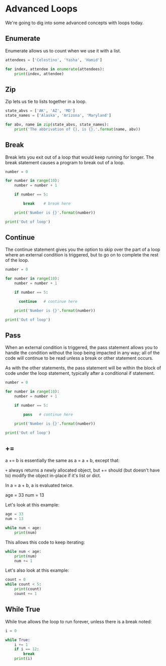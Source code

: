 # Advanced Loops
We're going to dig into some advanced concepts with loops today.

## Enumerate
Enumerate allows us to count when we use it with a list.

```python
attendees = ['Celestino', 'Yasha', 'Hamid']

for index, attendee in enumerate(attendees):
    print(index, attendee)
```

## Zip
Zip lets us tie to lists together in a loop.
```python
state_abvs = ['AK', 'AZ', 'MD']
state_names = ['Alaska', 'Arizona', 'Maryland']

for abv, name in zip(state_abvs, state_names):
    print('The abbrivation of {}, is {}.'.format(name, abv))
```
## Break
Break lets you exit out of a loop that would keep running for longer. The break statement causes a program to break out of a loop.

```python
number = 0

for number in range(10):
    number = number + 1

    if number == 5:

        break    # break here

    print('Number is {}'.format(number))

print('Out of loop')
```

## Continue
The continue statement gives you the option to skip over the part of a loop where an external condition is triggered, but to go on to complete the rest of the loop.

```python
number = 0

for number in range(10):
    number = number + 1

    if number == 5:

      continue   # continue here

    print('Number is {}'.format(number))

print('Out of loop')
```

## Pass
When an external condition is triggered, the pass statement allows you to handle the condition without the loop being impacted in any way; all of the code will continue to be read unless a break or other statement occurs.

As with the other statements, the pass statement will be within the block of code under the loop statement, typically after a conditional if statement.

```python
number = 0

for number in range(10):
    number = number + 1

    if number == 5:

        pass   # continue here

    print('Number is {}'.format(number))

print('Out of loop')
```

## +=
a += b is essentially the same as a = a + b, except that:

`+` always returns a newly allocated object, but += should (but doesn't have to) modify the object in-place if it's list or dict.

In a = a + b, a is evaluated twice.

age = 33
num = 13

Let's look at this example:

```python
age = 33
num = 13

while num < age:
    print(num)
```

This allows this code to keep iterating:

```python
while num < age:
    print(num)
    num += 1
```

Let's also look at this example:

```python
count = 0
while count < 5:
    print(count)
    count += 1
```

## While True

While true allows the loop to run forever, unless there is a break noted:

```python
i = 0

while True:
    i += 1
    if i == 12:
        break
    print(i)
```
